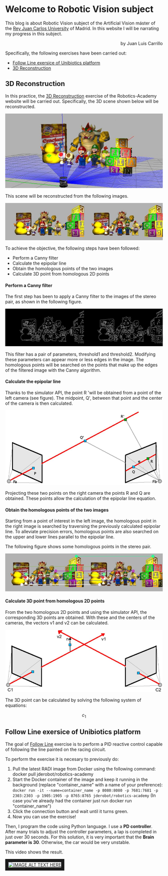 # Welcome to Robotic Vision subject

This blog is about Robotic Vision subject of the Artificial Vision máster of the [Rey Juan Carlos University](http://www.urjc.es) of Madrid. In this website I will be narrating my progress in this subject.
<P align="right">by Juan Luis Carrillo</P>

Specifically, the following exercises have been carried out:
- [Follow Line exersice of Unibiotics platform](#p1)
- [3D Reconstruction](#p2)

## <a name="p2" />3D Reconstruction

In this practice, the [3D Reconstruction](https://jderobot.github.io/RoboticsAcademy/exercises/ComputerVision/3d_reconstruction) exercise of the Robotics-Academy website will be carried out. Specifically, the 3D scene shown below will be reconstructed.

![3D Scene](Escena.jpg)

This scene will be reconstructed from the following images.

![Stereo pair](par_estereo.jpg)

To achieve the objective, the following steps have been followed:
- Perform a Canny filter
- Calculate the epipolar line
- Obtain the homologous points of the two images
- Calculate 3D point from homologous 2D points

#### Perform a Canny filter

The first step has been to apply a Canny filter to the images of the stereo pair, as shown in the following figure.

![Canny filter image](canny.jpg)

This filter has a pair of parameters, threshold1 and threshold2. Modifying these parameters can appear more or less edges in the image. The homologous points will be searched on the points that make up the edges of the filtered image with the Canny algorithm.

#### Calculate the epipolar line

Thanks to the simulator API, the point R 'will be obtained from a point of the left camera (see figure). The midpoint, Q', between that point and the center of the camera is then calculated.

![Epipolar line](epipolar_line.jpg)

Projecting these two points on the right camera the points R and Q are obtained. These points allow the calculation of the epipolar line equation.

#### Obtain the homologous points of the two images

Starting from a point of interest in the left image, the homologous point in the right image is searched by traversing the previously calculated epipolar line. To alleviate precision errors, homologous points are also searched on the upper and lower lines parallel to the epipolar line.


The following figure shows some homologous points in the stereo pair.

![Homologous](homologos.jpg)

#### Calculate 3D point from homologous 2D points

From the two homologous 2D points and using the simulator API, the corresponding 3D points are obtained. With these and the centers of the cameras, the vectors v1 and v2 can be calculated.

![3D system](system.jpg)

The 3D point can be calculated by solving the following system of equations:

$$c_1$$

## <a name="p1" /> Follow Line exersice of Unibiotics platform 

The goal of [Follow Line](https://unibotics.org/academy/exercise/follow_line/) exercise is to perform a PID reactive control capable of following the line painted on the racing circuit.

To perform the exercise it is necesary to previously do:
1. Pull the latest RADI image from Docker using the following command: docker pull jderobot/robotics-academy
2. Start the Docker container of the image and keep it running in the background (replace "container_name" with a name of your preference): `docker run -it --name=container_name -p 8080:8080 -p 7681:7681 -p 2303:2303 -p 1905:1905 -p 8765:8765 jderobot/robotics-academy` (In case you've already had the container just run docker run "container_name")
3. Click the connection button and wait until it turns green.
4. Now you can use the exercise!


Then, I program the code using Python language. I use a **PD controller**. After many trials to adjust the controller parameters, a lap is completed in just over 30 seconds. For this solution, it is very important that the **Brain parameter is 30**. Otherwise, the car would be very unstable.

This video shows the result.

<a href="http://www.youtube.com/watch?feature=player_embedded&v=tP3CVYRr85c
" target="_blank"><img src="http://img.youtube.com/vi/tP3CVYRr85c/0.jpg" 
alt="IMAGE ALT TEXT HERE" width="480" height="240" border="10" /></a>
